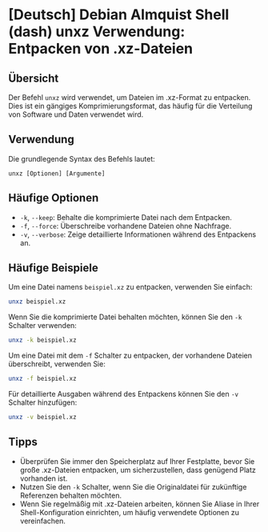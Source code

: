 # [Deutsch] Debian Almquist Shell (dash) unxz Verwendung: Entpacken von .xz-Dateien

## Übersicht
Der Befehl `unxz` wird verwendet, um Dateien im .xz-Format zu entpacken. Dies ist ein gängiges Komprimierungsformat, das häufig für die Verteilung von Software und Daten verwendet wird.

## Verwendung
Die grundlegende Syntax des Befehls lautet:

```
unxz [Optionen] [Argumente]
```

## Häufige Optionen
- `-k`, `--keep`: Behalte die komprimierte Datei nach dem Entpacken.
- `-f`, `--force`: Überschreibe vorhandene Dateien ohne Nachfrage.
- `-v`, `--verbose`: Zeige detaillierte Informationen während des Entpackens an.

## Häufige Beispiele
Um eine Datei namens `beispiel.xz` zu entpacken, verwenden Sie einfach:

```bash
unxz beispiel.xz
```

Wenn Sie die komprimierte Datei behalten möchten, können Sie den `-k` Schalter verwenden:

```bash
unxz -k beispiel.xz
```

Um eine Datei mit dem `-f` Schalter zu entpacken, der vorhandene Dateien überschreibt, verwenden Sie:

```bash
unxz -f beispiel.xz
```

Für detaillierte Ausgaben während des Entpackens können Sie den `-v` Schalter hinzufügen:

```bash
unxz -v beispiel.xz
```

## Tipps
- Überprüfen Sie immer den Speicherplatz auf Ihrer Festplatte, bevor Sie große .xz-Dateien entpacken, um sicherzustellen, dass genügend Platz vorhanden ist.
- Nutzen Sie den `-k` Schalter, wenn Sie die Originaldatei für zukünftige Referenzen behalten möchten.
- Wenn Sie regelmäßig mit .xz-Dateien arbeiten, können Sie Aliase in Ihrer Shell-Konfiguration einrichten, um häufig verwendete Optionen zu vereinfachen.
